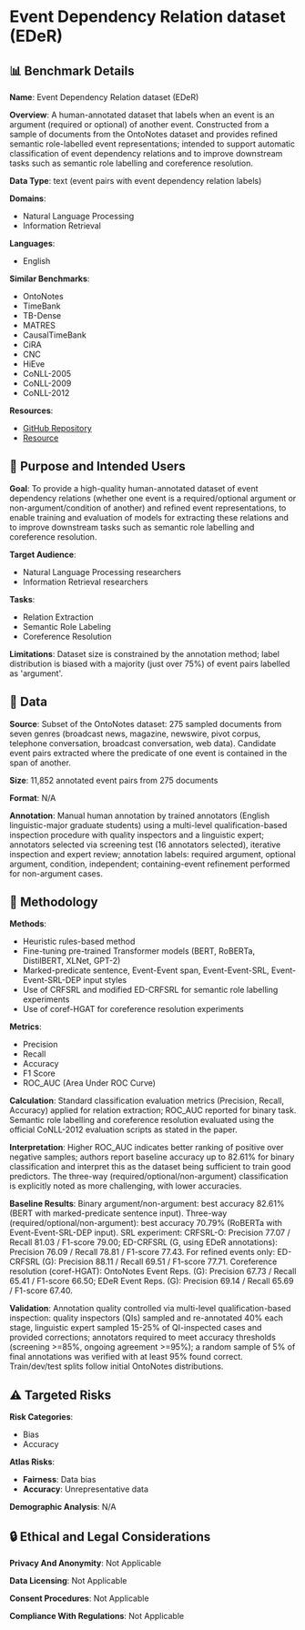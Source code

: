 # Event Dependency Relation dataset (EDeR)

## 📊 Benchmark Details

**Name**: Event Dependency Relation dataset (EDeR)

**Overview**: A human-annotated dataset that labels when an event is an argument (required or optional) of another event. Constructed from a sample of documents from the OntoNotes dataset and provides refined semantic role-labelled event representations; intended to support automatic classification of event dependency relations and to improve downstream tasks such as semantic role labelling and coreference resolution.

**Data Type**: text (event pairs with event dependency relation labels)

**Domains**:
- Natural Language Processing
- Information Retrieval

**Languages**:
- English

**Similar Benchmarks**:
- OntoNotes
- TimeBank
- TB-Dense
- MATRES
- CausalTimeBank
- CiRA
- CNC
- HiEve
- CoNLL-2005
- CoNLL-2009
- CoNLL-2012

**Resources**:
- [GitHub Repository](https://github.com/RichieLee93/EDeR)
- [Resource](https://arxiv.org/abs/2304.01612)

## 🎯 Purpose and Intended Users

**Goal**: To provide a high-quality human-annotated dataset of event dependency relations (whether one event is a required/optional argument or non-argument/condition of another) and refined event representations, to enable training and evaluation of models for extracting these relations and to improve downstream tasks such as semantic role labelling and coreference resolution.

**Target Audience**:
- Natural Language Processing researchers
- Information Retrieval researchers

**Tasks**:
- Relation Extraction
- Semantic Role Labeling
- Coreference Resolution

**Limitations**: Dataset size is constrained by the annotation method; label distribution is biased with a majority (just over 75%) of event pairs labelled as 'argument'.

## 💾 Data

**Source**: Subset of the OntoNotes dataset: 275 sampled documents from seven genres (broadcast news, magazine, newswire, pivot corpus, telephone conversation, broadcast conversation, web data). Candidate event pairs extracted where the predicate of one event is contained in the span of another.

**Size**: 11,852 annotated event pairs from 275 documents

**Format**: N/A

**Annotation**: Manual human annotation by trained annotators (English linguistic-major graduate students) using a multi-level qualification-based inspection procedure with quality inspectors and a linguistic expert; annotators selected via screening test (16 annotators selected), iterative inspection and expert review; annotation labels: required argument, optional argument, condition, independent; containing-event refinement performed for non-argument cases.

## 🔬 Methodology

**Methods**:
- Heuristic rules-based method
- Fine-tuning pre-trained Transformer models (BERT, RoBERTa, DistilBERT, XLNet, GPT-2)
- Marked-predicate sentence, Event-Event span, Event-Event-SRL, Event-Event-SRL-DEP input styles
- Use of CRFSRL and modified ED-CRFSRL for semantic role labelling experiments
- Use of coref-HGAT for coreference resolution experiments

**Metrics**:
- Precision
- Recall
- Accuracy
- F1 Score
- ROC_AUC (Area Under ROC Curve)

**Calculation**: Standard classification evaluation metrics (Precision, Recall, Accuracy) applied for relation extraction; ROC_AUC reported for binary task. Semantic role labelling and coreference resolution evaluated using the official CoNLL-2012 evaluation scripts as stated in the paper.

**Interpretation**: Higher ROC_AUC indicates better ranking of positive over negative samples; authors report baseline accuracy up to 82.61% for binary classification and interpret this as the dataset being sufficient to train good predictors. The three-way (required/optional/non-argument) classification is explicitly noted as more challenging, with lower accuracies.

**Baseline Results**: Binary argument/non-argument: best accuracy 82.61% (BERT with marked-predicate sentence input). Three-way (required/optional/non-argument): best accuracy 70.79% (RoBERTa with Event-Event-SRL-DEP input). SRL experiment: CRFSRL-O: Precision 77.07 / Recall 81.03 / F1-score 79.00; ED-CRFSRL (G, using EDeR annotations): Precision 76.09 / Recall 78.81 / F1-score 77.43. For refined events only: ED-CRFSRL (G): Precision 88.11 / Recall 69.51 / F1-score 77.71. Coreference resolution (coref-HGAT): OntoNotes Event Reps. (G): Precision 67.73 / Recall 65.41 / F1-score 66.50; EDeR Event Reps. (G): Precision 69.14 / Recall 65.69 / F1-score 67.40.

**Validation**: Annotation quality controlled via multi-level qualification-based inspection: quality inspectors (QIs) sampled and re-annotated 40% each stage, linguistic expert sampled 15-25% of QI-inspected cases and provided corrections; annotators required to meet accuracy thresholds (screening >=85%, ongoing agreement >=95%); a random sample of 5% of final annotations was verified with at least 95% found correct. Train/dev/test splits follow initial OntoNotes distributions.

## ⚠️ Targeted Risks

**Risk Categories**:
- Bias
- Accuracy

**Atlas Risks**:
- **Fairness**: Data bias
- **Accuracy**: Unrepresentative data

**Demographic Analysis**: N/A

## 🔒 Ethical and Legal Considerations

**Privacy And Anonymity**: Not Applicable

**Data Licensing**: Not Applicable

**Consent Procedures**: Not Applicable

**Compliance With Regulations**: Not Applicable
